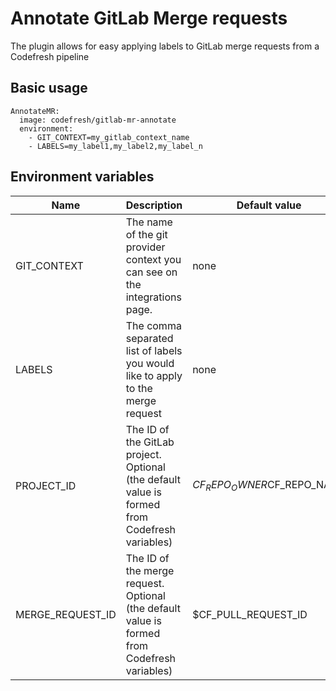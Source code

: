 # Annotate GitLab Merge requests

The plugin allows for easy applying labels to GitLab merge requests from a Codefresh pipeline

## Basic usage 

```
AnnotateMR:
  image: codefresh/gitlab-mr-annotate
  environment:
    - GIT_CONTEXT=my_gitlab_context_name
    - LABELS=my_label1,my_label2,my_label_n
```
## Environment variables

| Name             | Description                                                                                   | Default value                    |
|------------------|-----------------------------------------------------------------------------------------------|----------------------------------|
| GIT_CONTEXT      | The name of the git provider context you can see on the integrations page.                    | none                             |
| LABELS           | The comma separated list of labels you would like to apply to the merge request               | none                             |
| PROJECT_ID       | The ID of the GitLab project. Optional (the default value is formed from Codefresh variables) | $CF_REPO_OWNER%2F$CF_REPO_NAME   |
| MERGE_REQUEST_ID | The ID of the merge request.  Optional (the default value is formed from Codefresh variables) | $CF_PULL_REQUEST_ID              |

